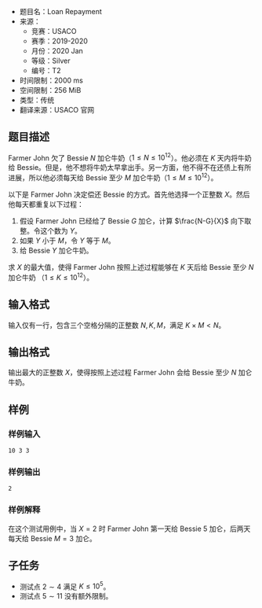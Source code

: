 - 题目名：Loan Repayment
- 来源：
   - 竞赛：USACO
   - 赛季：2019-2020
   - 月份：2020 Jan
   - 等级：Silver
   - 编号：T2
- 时间限制：2000 ms
- 空间限制：256 MiB
- 类型：传统
- 翻译来源：USACO 官网

## 题目描述

Farmer John 欠了 Bessie $N$ 加仑牛奶（$1 \leq N \leq 10^{12}$）。他必须在 $K$ 天内将牛奶给 Bessie。但是，他不想将牛奶太早拿出手。另一方面，他不得不在还债上有所进展，所以他必须每天给 Bessie 至少 $M$ 加仑牛奶（$1 \leq M \leq 10^{12}$）。

以下是 Farmer John 决定偿还 Bessie 的方式。首先他选择一个正整数 $X$。然后他每天都重复以下过程：

1. 假设 Farmer John 已经给了 Bessie $G$ 加仑，计算 $\frac{N-G}{X}$ 向下取整。令这个数为 $Y$。
2. 如果 $Y$ 小于 $M$，令 $Y$ 等于 $M$。
3. 给 Bessie $Y$ 加仑牛奶。

求 $X$ 的最大值，使得 Farmer John 按照上述过程能够在 $K$ 天后给 Bessie 至少 $N$ 加仑牛奶 （$1 \leq K \leq 10^{12}$）。

## 输入格式

输入仅有一行，包含三个空格分隔的正整数 $N,K,M$，满足 $K \times M<N$。

## 输出格式

输出最大的正整数 $X$，使得按照上述过程 Farmer John 会给 Bessie 至少 $N$ 加仑牛奶。

## 样例

### 样例输入

```plain
10 3 3
```

### 样例输出

```plain
2
```

### 样例解释

在这个测试用例中，当 $X=2$ 时 Farmer John 第一天给 Bessie $5$ 加仑，后两天每天给 Bessie $M=3$ 加仑。

## 子任务

- 测试点 $2 \sim 4$ 满足 $K \leq 10^5$。
- 测试点 $5 \sim 11$ 没有额外限制。